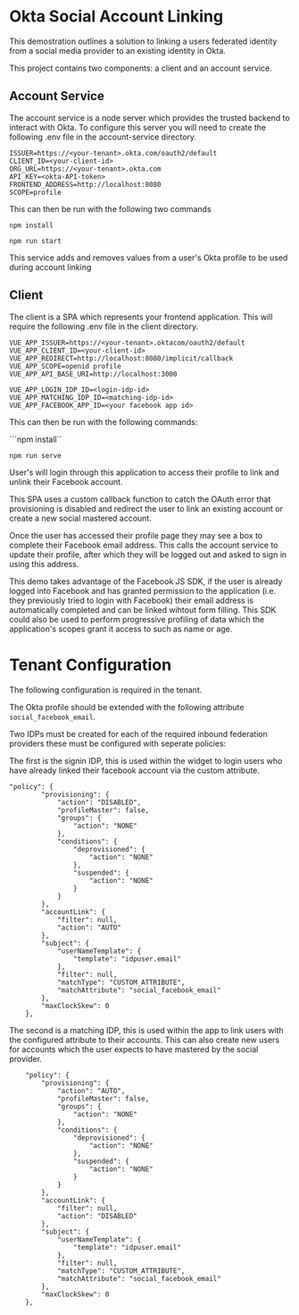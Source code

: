 # Okta Social Account Linking

This demostration outlines a solution to linking a users federated identity from
a social media provider to an existing identity in Okta.

This project contains two components: a client and an account service.

## Account Service

The account service is a node server which provides the trusted backend to
interact with Okta. To configure this server you will need to create the
following .env file in the account-service directory.

```
ISSUER=https://<your-tenant>.okta.com/oauth2/default
CLIENT_ID=<your-client-id>
ORG_URL=https://<your-tenant>.okta.com
API_KEY=<okta-API-token>
FRONTEND_ADDRESS=http://localhost:8080
SCOPE=profile
```

This can then be run with the following two commands

```npm install```

```npm run start```

This service adds and removes values from a user's Okta profile to be used
during account linking

## Client

The client is a SPA which represents your frontend application. This will
require the following .env file in the client directory.

```
VUE_APP_ISSUER=https://<your-tenant>.oktacom/oauth2/default
VUE_APP_CLIENT_ID=<your-client-id>
VUE_APP_REDIRECT=http://localhost:8080/implicit/callback
VUE_APP_SCOPE=openid profile
VUE_APP_API_BASE_URI=http://localhost:3000

VUE_APP_LOGIN_IDP_ID=<login-idp-id>
VUE_APP_MATCHING_IDP_ID=<matching-idp-id>
VUE_APP_FACEBOOK_APP_ID=<your facebook app id>
```

This can then be run with the following commands:

```npm install``

```npm run serve```

User's will login through this application to access their profile to link and
unlink their Facebook account.

This SPA uses a custom callback function to catch the OAuth error that
provisioning is disabled and redirect the user to link an existing account or
create a new social mastered account.

Once the user has accessed their profile page they may see a box to complete
their Facebook email address. This calls the account service to update their
profile, after which they will be logged out and asked to sign in using this
address.

This demo takes advantage of the Facebook JS SDK, if the user is already logged
into Facebook and has granted permission to the application (i.e. they
previously tried to login with Facebook) their email address is automatically
completed and can be linked wihtout form filling. This SDK could also be used to
perform progressive profiling of data which the application's scopes grant it
access to such as name or age.

# Tenant Configuration

The following configuration is required in the tenant.

The Okta profile should be extended with the following attribute
```social_facebook_email```.

Two IDPs must be created for each of the required inbound federation providers
these must be configured with seperate policies:

The first is the signin IDP, this is used within the widget to login users who
have already linked their facebook account via the custom attribute.

```
"policy": {
        "provisioning": {
            "action": "DISABLED",
            "profileMaster": false,
            "groups": {
                "action": "NONE"
            },
            "conditions": {
                "deprovisioned": {
                    "action": "NONE"
                },
                "suspended": {
                    "action": "NONE"
                }
            }
        },
        "accountLink": {
            "filter": null,
            "action": "AUTO"
        },
        "subject": {
            "userNameTemplate": {
                "template": "idpuser.email"
            },
            "filter": null,
            "matchType": "CUSTOM_ATTRIBUTE",
            "matchAttribute": "social_facebook_email"
        },
        "maxClockSkew": 0
    },
```

The second is a matching IDP, this is used within the app to link users with the
configured attribute to their accounts. This can also create new users for
accounts which the user expects to have mastered by the social provider.

```
    "policy": {
        "provisioning": {
            "action": "AUTO",
            "profileMaster": false,
            "groups": {
                "action": "NONE"
            },
            "conditions": {
                "deprovisioned": {
                    "action": "NONE"
                },
                "suspended": {
                    "action": "NONE"
                }
            }
        },
        "accountLink": {
            "filter": null,
            "action": "DISABLED"
        },
        "subject": {
            "userNameTemplate": {
                "template": "idpuser.email"
            },
            "filter": null,
            "matchType": "CUSTOM_ATTRIBUTE",
            "matchAttribute": "social_facebook_email"
        },
        "maxClockSkew": 0
    },
```